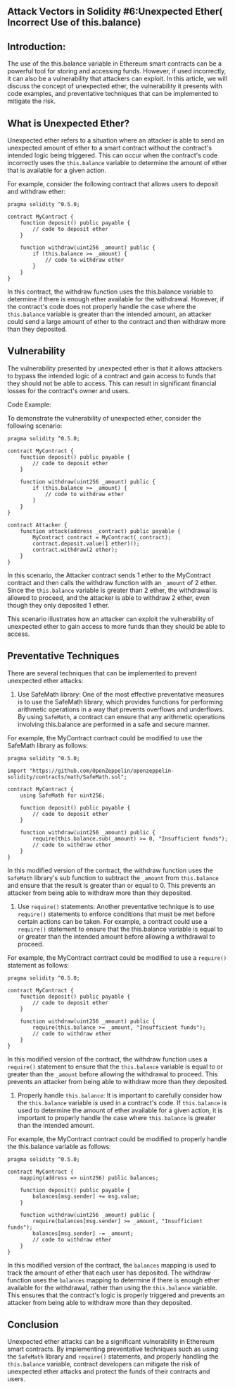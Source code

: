 ## Attack Vectors in Solidity #6:Unexpected Ether( Incorrect Use of this.balance)

## Introduction:

The use of the this.balance variable in Ethereum smart contracts can be a powerful tool for storing and accessing funds. However, if used incorrectly, it can also be a vulnerability that attackers can exploit. In this article, we will discuss the concept of unexpected ether, the vulnerability it presents with code examples, and preventative techniques that can be implemented to mitigate the risk.

## What is Unexpected Ether?

Unexpected ether refers to a situation where an attacker is able to send an unexpected amount of ether to a smart contract without the contract's intended logic being triggered. This can occur when the contract's code incorrectly uses the `this.balance` variable to determine the amount of ether that is available for a given action.

For example, consider the following contract that allows users to deposit and withdraw ether:

```solidity
pragma solidity ^0.5.0;

contract MyContract {
    function deposit() public payable {
        // code to deposit ether
    }
    
    function withdraw(uint256 _amount) public {
        if (this.balance >= _amount) {
            // code to withdraw ether
        }
    }
}
```

In this contract, the withdraw function uses the this.balance variable to determine if there is enough ether available for the withdrawal. However, if the contract's code does not properly handle the case where the `this.balance` variable is greater than the intended amount, an attacker could send a large amount of ether to the contract and then withdraw more than they deposited.

## Vulnerability

The vulnerability presented by unexpected ether is that it allows attackers to bypass the intended logic of a contract and gain access to funds that they should not be able to access. This can result in significant financial losses for the contract's owner and users.

Code Example:

To demonstrate the vulnerability of unexpected ether, consider the following scenario:

```solidity
pragma solidity ^0.5.0;

contract MyContract {
    function deposit() public payable {
        // code to deposit ether
    }
    
    function withdraw(uint256 _amount) public {
        if (this.balance >= _amount) {
            // code to withdraw ether
        }
    }
}

contract Attacker {
    function attack(address _contract) public payable {
        MyContract contract = MyContract(_contract);
        contract.deposit.value(1 ether)();
        contract.withdraw(2 ether);
    }
}
```

In this scenario, the Attacker contract sends 1 ether to the MyContract contract and then calls the withdraw function with an `_amount` of 2 ether. Since the `this.balance` variable is greater than 2 ether, the withdrawal is allowed to proceed, and the attacker is able to withdraw 2 ether, even though they only deposited 1 ether.

This scenario illustrates how an attacker can exploit the vulnerability of unexpected ether to gain access to more funds than they should be able to access.

## Preventative Techniques

There are several techniques that can be implemented to prevent unexpected ether attacks:

1. Use SafeMath library: One of the most effective preventative measures is to use the SafeMath library, which provides functions for performing arithmetic operations in a way that prevents overflows and underflows. By using `SafeMath`, a contract can ensure that any arithmetic operations involving this.balance are performed in a safe and secure manner.
    

For example, the MyContract contract could be modified to use the SafeMath library as follows:

```solidity
pragma solidity ^0.5.0;

import "https://github.com/OpenZeppelin/openzeppelin-solidity/contracts/math/SafeMath.sol";

contract MyContract {
    using SafeMath for uint256;
    
    function deposit() public payable {
        // code to deposit ether
    }
    
    function withdraw(uint256 _amount) public {
        require(this.balance.sub(_amount) >= 0, "Insufficient funds");
        // code to withdraw ether
    }
}
```

In this modified version of the contract, the withdraw function uses the `SafeMath` library's sub function to subtract the `_amount` from `this.balance` and ensure that the result is greater than or equal to 0. This prevents an attacker from being able to withdraw more than they deposited.

1. Use `require()` statements: Another preventative technique is to use `require()` statements to enforce conditions that must be met before certain actions can be taken. For example, a contract could use a `require()` statement to ensure that the this.balance variable is equal to or greater than the intended amount before allowing a withdrawal to proceed.
    

For example, the MyContract contract could be modified to use a `require()` statement as follows:

```solidity
pragma solidity ^0.5.0;

contract MyContract {
    function deposit() public payable {
        // code to deposit ether
    }
    
    function withdraw(uint256 _amount) public {
        require(this.balance >= _amount, "Insufficient funds");
        // code to withdraw ether
    }
}
```

In this modified version of the contract, the withdraw function uses a `require()` statement to ensure that the `this.balance` variable is equal to or greater than the `_amount` before allowing the withdrawal to proceed. This prevents an attacker from being able to withdraw more than they deposited.

1. Properly handle `this.balance`: It is important to carefully consider how the `this.balance` variable is used in a contract's code. If `this.balance` is used to determine the amount of ether available for a given action, it is important to properly handle the case where `this.balance` is greater than the intended amount.
    

For example, the MyContract contract could be modified to properly handle the this.balance variable as follows:

```solidity
pragma solidity ^0.5.0;

contract MyContract {
    mapping(address => uint256) public balances;
    
    function deposit() public payable {
        balances[msg.sender] += msg.value;
    }
    
    function withdraw(uint256 _amount) public {
        require(balances[msg.sender] >= _amount, "Insufficient funds");
        balances[msg.sender] -= _amount;
        // code to withdraw ether
    }
}
```

In this modified version of the contract, the `balances` mapping is used to track the amount of ether that each user has deposited. The withdraw function uses the `balances` mapping to determine if there is enough ether available for the withdrawal, rather than using the `this.balance` variable. This ensures that the contract's logic is properly triggered and prevents an attacker from being able to withdraw more than they deposited.

## Conclusion

Unexpected ether attacks can be a significant vulnerability in Ethereum smart contracts. By implementing preventative techniques such as using the `SafeMath` library and `require()` statements, and properly handling the `this.balance` variable, contract developers can mitigate the risk of unexpected ether attacks and protect the funds of their contracts and users.
